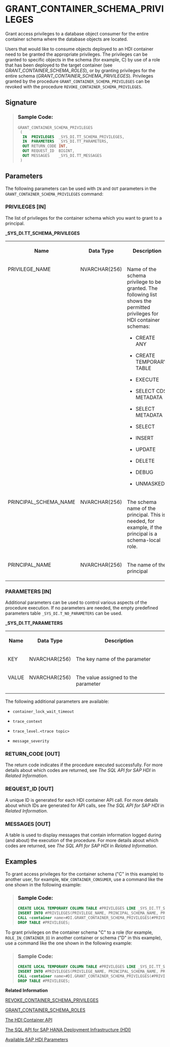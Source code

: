<!-- loiod75182444361461992bcd331f3a16695 -->

# GRANT\_CONTAINER\_SCHEMA\_PRIVILEGES

Grant access privileges to a database object consumer for the entire container schema where the database objects are located.



Users that would like to consume objects deployed to an HDI container need to be granted the appropriate privileges. The privileges can be granted to specific objects in the schema \(for example, C\) by use of a role that has been deployed to the target container \(see *GRANT\_CONTAINER\_SCHEMA\_ROLES*\), or by granting privileges for the entire schema \(*GRANT\_CONTAINER\_SCHEMA\_PRIVILEGES*\). Privileges granted by the procedure `GRANT_CONTAINER_SCHEMA_PRIVILEGES` can be revoked with the procedure `REVOKE_CONTAINER_SCHEMA_PRIVILEGES`.



<a name="loiod75182444361461992bcd331f3a16695__section_kxz_1ck_dfb"/>

## Signature

> ### Sample Code:  
> ```sql
> GRANT_CONTAINER_SCHEMA_PRIVILEGES
>  (
>   IN  PRIVILEGES  _SYS_DI.TT_SCHEMA_PRIVILEGES,
>   IN  PARAMETERS  _SYS_DI.TT_PARAMETERS,
>   OUT RETURN_CODE INT,
>   OUT REQUEST_ID  BIGINT,
>   OUT MESSAGES    _SYS_DI.TT_MESSAGES 
>  )
> ```



<a name="loiod75182444361461992bcd331f3a16695__section_jpl_3ck_dfb"/>

## Parameters

The following parameters can be used with `IN` and `OUT` parameters in the `GRANT_CONTAINER_SCHEMA_PRIVILEGES` command:



### PRIVILEGES \[IN\]

The list of privileges for the container schema which you want to grant to a principal.

**\_SYS\_DI.TT\_SCHEMA\_PRIVILEGES**


<table>
<tr>
<th valign="top">

Name

</th>
<th valign="top">

Data Type

</th>
<th valign="top">

Description

</th>
</tr>
<tr>
<td valign="top">

PRIVILEGE\_NAME

</td>
<td valign="top">

NVARCHAR\(256\)

</td>
<td valign="top">

Name of the schema privilege to be granted. The following list shows the permitted privileges for HDI container schemas:

-   CREATE ANY

-   CREATE TEMPORARY TABLE

-   EXECUTE

-   SELECT CDS METADATA

-   SELECT METADATA

-   SELECT

-   INSERT

-   UPDATE

-   DELETE

-   DEBUG

-   UNMASKED




</td>
</tr>
<tr>
<td valign="top">

PRINCIPAL\_SCHEMA\_NAME

</td>
<td valign="top">

NVARCHAR\(256\)

</td>
<td valign="top">

The schema name of the principal. This is needed, for example, if the principal is a schema-local role.

</td>
</tr>
<tr>
<td valign="top">

PRINCIPAL\_NAME

</td>
<td valign="top">

NVARCHAR\(256\)

</td>
<td valign="top">

The name of the principal

</td>
</tr>
</table>



### PARAMETERS \[IN\]

Additional parameters can be used to control various aspects of the procedure execution. If no parameters are needed, the empty predefined parameters table `_SYS_DI.T_NO_PARAMETERS` can be used.

**\_SYS\_DI.TT\_PARAMETERS**


<table>
<tr>
<th valign="top">

Name

</th>
<th valign="top">

Data Type

</th>
<th valign="top">

Description

</th>
</tr>
<tr>
<td valign="top">

KEY

</td>
<td valign="top">

NVARCHAR\(256\)

</td>
<td valign="top">

The key name of the parameter

</td>
</tr>
<tr>
<td valign="top">

VALUE

</td>
<td valign="top">

NVARCHAR\(256\)

</td>
<td valign="top">

The value assigned to the parameter

</td>
</tr>
</table>

The following additional parameters are available:

-   `container_lock_wait_timeout`

-   `trace_context`

-   `trace_level.<trace topic>`

-   `message_severity`




### RETURN\_CODE \[OUT\]

The return code indicates if the procedure executed successfully. For more details about which codes are returned, see *The SQL API for SAP HDI* in *Related Information*.



### REQUEST\_ID \[OUT\]

A unique ID is generated for each HDI container API call. For more details about which IDs are generated for API calls, see *The SQL API for SAP HDI* in *Related Information*.



### MESSAGES \[OUT\]

A table is used to display messages that contain information logged during \(and about\) the execution of the procedure. For more details about which codes are returned, see *The SQL API for SAP HDI* in *Related Information*.



<a name="loiod75182444361461992bcd331f3a16695__section_zwq_m2k_dfb"/>

## Examples

To grant access privileges for the container schema \("C" in this example\) to another user, for example, `NEW_CONTAINER_CONSUMER`, use a command like the one shown in the following example:

> ### Sample Code:  
> ```sql
> CREATE LOCAL TEMPORARY COLUMN TABLE #PRIVILEGES LIKE _SYS_DI.TT_SCHEMA_PRIVILEGES;
> INSERT INTO #PRIVILEGES(PRIVILEGE_NAME, PRINCIPAL_SCHEMA_NAME, PRINCIPAL_NAME) VALUES ('SELECT', '', 'NEW_CONTAINER_CONSUMER');
> CALL <container name>#DI.GRANT_CONTAINER_SCHEMA_PRIVILEGES(#PRIVILEGES, _SYS_DI.T_NO_PARAMETERS, ?, ?, ?);
> DROP TABLE #PRIVILEGES; 
> ```

To grant privileges on the container schema "C" to a role \(for example, `ROLE_IN_CONTAINER_D`\) in another container or schema \("D" in this example\), use a command like the one shown in the following example:

> ### Sample Code:  
> ```sql
> CREATE LOCAL TEMPORARY COLUMN TABLE #PRIVILEGES LIKE _SYS_DI.TT_SCHEMA_PRIVILEGES;
> INSERT INTO #PRIVILEGES(PRIVILEGE_NAME, PRINCIPAL_SCHEMA_NAME, PRINCIPAL_NAME) VALUES ('INSERT', 'D', 'ROLE_IN_CONTAINER_D');
> CALL <container name>#DI.GRANT_CONTAINER_SCHEMA_PRIVILEGES(#PRIVILEGES, _SYS_DI.T_NO_PARAMETERS, ?, ?, ?);
> DROP TABLE #PRIVILEGES; 
> ```

**Related Information**  


[REVOKE\_CONTAINER\_SCHEMA\_PRIVILEGES](revoke-container-schema-privileges-c9c9455.md "Revoke access privileges from a database object consumer for the entire container schema where the database objects are located.")

[GRANT\_CONTAINER\_SCHEMA\_ROLES](grant-container-schema-roles-2429050.md "Enable access to objects in a container schema by means of a role already deployed to the container schema.")

[The HDI Container API](the-hdi-container-api-40ba784.md "Maintain HDI containers and container content using the HDI container API.")

[The SQL API for SAP HANA Deployment Infrastructure \(HDI\)](../the-sql-api-for-sap-hana-deployment-infrastructure-hdi-035dbbe.md "An SQL application programming interface (API) is available to help maintain the SAP HANA Deployment Infrastructure (HDI).")

[Available SAP HDI Parameters](https://help.sap.com/docs/HANA_CLOUD_DATABASE/c2cc2e43458d4abda6788049c58143dc/e2d3e543067e4f3282bf6dbf880c6b2d.html?version=2023_3_QRC#available-sap-hdi-parameters)

